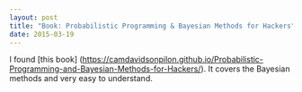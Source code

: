 ```yaml
---
layout: post
title: "Book: Probabilistic Programming & Bayesian Methods for Hackers"
date: 2015-03-19
---
```


I found [this book] (https://camdavidsonpilon.github.io/Probabilistic-Programming-and-Bayesian-Methods-for-Hackers/). It covers the Bayesian methods
 and very easy to understand. 
